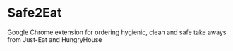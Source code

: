 # Safe2Eat
Google Chrome extension for ordering hygienic, clean and safe take aways from Just-Eat and HungryHouse
